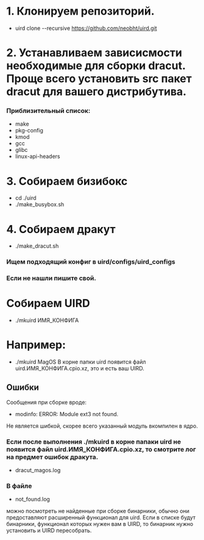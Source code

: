 # 1. Клонируем репозиторий.
  * uird clone --recursive https://github.com/neobht/uird.git
# 2. Устанавливаем зависисмости необходимые для сборки dracut. Проще всего установить src пакет dracut для вашего дистрибутива.
### Приблизительный список:
  * make
  * pkg-config
  * kmod
  * gcc
  * glibc
  * linux-api-headers
# 3. Собираем бизибокс
  * cd ./uird
  * ./make_busybox.sh
# 4. Собираем дракут
  * ./make_dracut.sh
### Ищем подходящий конфиг в uird/configs/uird_configs
### Если не нашли пишите свой.
# Собираем UIRD
  * ./mkuird ИМЯ_КОНФИГА
# Например:
  * ./mkuird MagOS
В корне папки uird появится файл uird.ИМЯ_КОНФИГА.cpio.xz, это и есть ваш UIRD.

## Ошибки
Сообщения при сборке вроде:
  * modinfo: ERROR: Module ext3 not found.
  
Не является шибкой, скорее всего указанный модуль вкомпилен в ядро.

### Если после выполнения ./mkuird в корне папаки uird не появится файл uird.ИМЯ_КОНФИГА.cpio.xz, то смотрите лог на предмет ошибок дракута.
  * dracut_magos.log
  
### В файле 
  * not_found.log 
  
можно посмотреть не найденные при сборке бинарники, обычно они предоставляют расширенный функционал для uird. 
Если в списке будут бинарники, функционал которых нужен вам в UIRD, то бинарник нужно установить и UIRD пересобрать.

